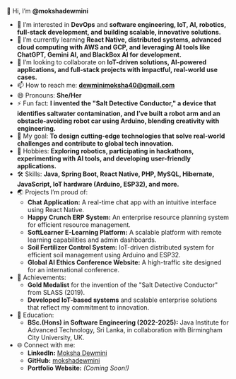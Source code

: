 
👋 Hi, I’m **@mokshadewmini**  
- 👀 I’m interested in **DevOps** and **software engineering, IoT, AI, robotics, full-stack development, and building scalable, innovative solutions.**  
- 🌱 I’m currently learning **React Native, distributed systems, advanced cloud computing with AWS and GCP, and leveraging AI tools like ChatGPT, Gemini AI, and BlackBox AI for development.**  
- 💞️ I’m looking to collaborate on **IoT-driven solutions, AI-powered applications, and full-stack projects with impactful, real-world use cases.**  
- 📫 How to reach me: **[dewminimoksha40@gmail.com](mailto:dewminimoksha40@gmail.com)**  
- 😄 Pronouns: **She/Her**  
- ⚡ Fun fact: **I invented the "Salt Detective Conductor," a device that identifies saltwater contamination, and I’ve built a robot arm and an obstacle-avoiding robot car using Arduino, blending creativity with engineering.**  
- 🎯 My goal: **To design cutting-edge technologies that solve real-world challenges and contribute to global tech innovation.**  
- 🚀 Hobbies: **Exploring robotics, participating in hackathons, experimenting with AI tools, and developing user-friendly applications.**  
- 🛠️ Skills: **Java, Spring Boot, React Native, PHP, MySQL, Hibernate, JavaScript, IoT hardware (Arduino, ESP32), and more.**  
- 🌏 Projects I’m proud of:  
  - **Chat Application:** A real-time chat app with an intuitive interface using React Native.  
  - **Happy Crunch ERP System:** An enterprise resource planning system for efficient resource management.  
  - **SoftLearner E-Learning Platform:** A scalable platform with remote learning capabilities and admin dashboards.  
  - **Soil Fertilizer Control System:** IoT-driven distributed system for efficient soil management using Arduino and ESP32.  
  - **Global AI Ethics Conference Website:** A high-traffic site designed for an international conference.  
- 🌟 Achievements:  
  - **Gold Medalist** for the invention of the "Salt Detective Conductor" from SLASS (2019).  
  - **Developed IoT-based systems** and scalable enterprise solutions that reflect my commitment to innovation.  
- 📘 Education:  
  - **BSc.(Hons) in Software Engineering (2022-2025):** Java Institute for Advanced Technology, Sri Lanka, in collaboration with Birmingham City University, UK.  
- 🌐 Connect with me:  
  - **LinkedIn:** [Moksha Dewmini](https://www.linkedin.com/in/mokshadewmini)  
  - **GitHub:** [mokshadewmini](https://github.com/mokshadewmini)  
  - **Portfolio Website:** *(Coming Soon!)*  



<!---
mokshadewmini/mokshadewmini is a ✨ special ✨ repository because its `README.md` (this file) appears on your GitHub profile.
You can click the Preview link to take a look at your changes.
--->
